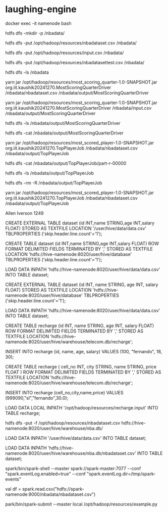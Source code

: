 # laughing-engine

docker exec -it namenode bash

hdfs dfs -mkdir -p /nbadata/

hdfs dfs -put /opt/hadoop/resources/nbadataset.csv /nbadata/

hdfs dfs -put /opt/hadoop/resources/input.csv /nbadata/

hdfs dfs -put /opt/hadoop/resources/nbadatasettest.csv /nbadata/

hdfs dfs -ls /nbadata

yarn jar /opt/hadoop/resources/most_scoring_quarter-1.0-SNAPSHOT.jar org.iit.kaushik20241270.MostScoringQuarterDriver /nbadata/nbadataset.csv /nbadata/output/MostScoringQuarterDriver



yarn jar /opt/hadoop/resources/most_scoring_quarter-1.0-SNAPSHOT.jar org.iit.kaushik20241270.MostScoringQuarterDriver /nbadata/input.csv /nbadata/output/MostScoringQuarterDriver

hdfs dfs -ls /nbadata/output/MostScoringQuarterDriver

hdfs dfs -cat /nbadata/output/MostScoringQuarterDriver


yarn jar /opt/hadoop/resources/most_scored_player-1.0-SNAPSHOT.jar org.iit.kaushik20241270.TopPlayerJob /nbadata/nbadataset.csv /nbadata/output/TopPlayerJob

hdfs dfs -cat /nbadata/output/TopPlayerJob/part-r-00000

hdfs dfs -ls /nbadata/output/TopPlayerJob

hdfs dfs -rm -R /nbadata/output/TopPlayerJob


yarn jar /opt/hadoop/resources/most_scored_player-1.0-SNAPSHOT.jar org.iit.kaushik20241270.TopPlayerJob /nbadata/nbadataset.csv /nbadata/output/TopPlayerJob


Allen Iverson   1249



CREATE EXTERNAL TABLE dataset (id INT,name STRING,age INT,salary FLOAT) STORED AS TEXTFILE LOCATION '/user/hive/data/data.csv' TBLPROPERTIES ('skip.header.line.count'='1');


CREATE TABLE dataset (id INT,name STRING,age INT,salary FLOAT) ROW FORMAT DELIMITED FIELDS TERMINATED BY ',' STORED AS TEXTFILE LOCATION 'hdfs://hive-namenode:8020/user/hive/database' TBLPROPERTIES ('skip.header.line.count'='1');

LOAD DATA INPATH 'hdfs://hive-namenode:8020/user/hive/data/data.csv' INTO TABLE dataset;


CREATE EXTERNAL TABLE dataset (id INT, name STRING, age INT, salary FLOAT) STORED AS TEXTFILE LOCATION 'hdfs://hive-namenode:8020/user/hive/database' TBLPROPERTIES ('skip.header.line.count'='1');

LOAD DATA INPATH 'hdfs://hive-namenode:8020/user/hive/data/data.csv' INTO TABLE dataset;

CREATE TABLE recharge (id INT, name STRING, age INT, salary FLOAT) ROW FORMAT DELIMITED FIELDS TERMINATED BY ',' STORED AS TEXTFILE LOCATION 'hdfs://hive-namenode:8020/user/hive/warehouse/telecom.db/recharge';


INSERT INTO recharge (id, name, age, salary) VALUES (100, "fernando", 18, 30);


CREATE TABLE recharge ( cell_no INT, city STRING, name STRING, price FLOAT ) ROW FORMAT DELIMITED FIELDS TERMINATED BY ',' STORED AS TEXTFILE LOCATION 'hdfs://hive-namenode:8020/user/hive/warehouse/telecom.db/recharge';

INSERT INTO recharge (cell_no,city,name,price) VALUES (999090,"sl","fernando",30.0);

LOAD DATA LOCAL INPATH '/opt/hadoop/resources/recharge.input' INTO TABLE recharge;

hdfs dfs -put -f /opt/hadoop/resources/nbadataset.csv hdfs://hive-namenode:8020/user/hive/warehouse/nba.db/


LOAD DATA INPATH '/user/hive/data/data.csv' INTO TABLE dataset;

LOAD DATA INPATH 'hdfs://hive-namenode:8020/user/hive/warehouse/nba.db/nbadataset.csv' INTO TABLE dataset;




<!--  ------------- -->

spark/bin/spark-shell --master spark://spark-master:7077 --conf "spark.eventLog.enabled=true" --conf "spark.eventLog.dir=/tmp/spark-events"


val df = spark.read.csv("hdfs://spark-namenode:9000/nbadata/nbadataset.csv")


park/bin/spark-submit --master local /opt/hadoop/resources/example.py